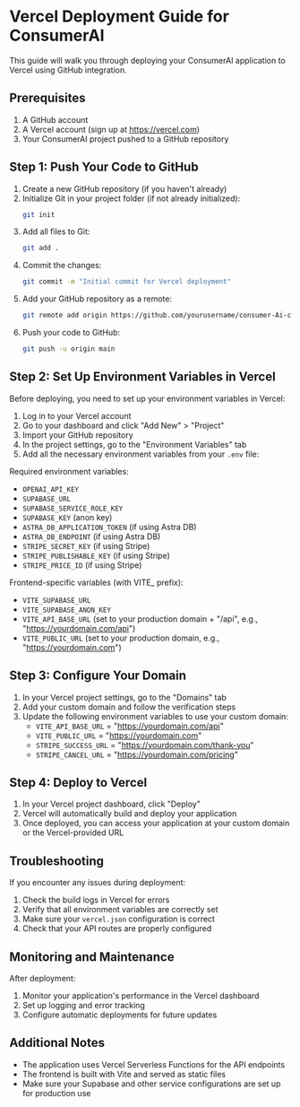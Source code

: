 # Vercel Deployment Guide for ConsumerAI

This guide will walk you through deploying your ConsumerAI application to Vercel using GitHub integration.

## Prerequisites

1. A GitHub account
2. A Vercel account (sign up at https://vercel.com)
3. Your ConsumerAI project pushed to a GitHub repository

## Step 1: Push Your Code to GitHub

1. Create a new GitHub repository (if you haven't already)
2. Initialize Git in your project folder (if not already initialized):
   ```bash
   git init
   ```
3. Add all files to Git:
   ```bash
   git add .
   ```
4. Commit the changes:
   ```bash
   git commit -m "Initial commit for Vercel deployment"
   ```
5. Add your GitHub repository as a remote:
   ```bash
   git remote add origin https://github.com/yourusername/consumer-Ai-chat.git
   ```
6. Push your code to GitHub:
   ```bash
   git push -u origin main
   ```

## Step 2: Set Up Environment Variables in Vercel

Before deploying, you need to set up your environment variables in Vercel:

1. Log in to your Vercel account
2. Go to your dashboard and click "Add New" > "Project"
3. Import your GitHub repository
4. In the project settings, go to the "Environment Variables" tab
5. Add all the necessary environment variables from your `.env` file:

Required environment variables:
- `OPENAI_API_KEY`
- `SUPABASE_URL`
- `SUPABASE_SERVICE_ROLE_KEY`
- `SUPABASE_KEY` (anon key)
- `ASTRA_DB_APPLICATION_TOKEN` (if using Astra DB)
- `ASTRA_DB_ENDPOINT` (if using Astra DB)
- `STRIPE_SECRET_KEY` (if using Stripe)
- `STRIPE_PUBLISHABLE_KEY` (if using Stripe)
- `STRIPE_PRICE_ID` (if using Stripe)

Frontend-specific variables (with VITE_ prefix):
- `VITE_SUPABASE_URL`
- `VITE_SUPABASE_ANON_KEY`
- `VITE_API_BASE_URL` (set to your production domain + "/api", e.g., "https://yourdomain.com/api")
- `VITE_PUBLIC_URL` (set to your production domain, e.g., "https://yourdomain.com")

## Step 3: Configure Your Domain

1. In your Vercel project settings, go to the "Domains" tab
2. Add your custom domain and follow the verification steps
3. Update the following environment variables to use your custom domain:
   - `VITE_API_BASE_URL` = "https://yourdomain.com/api"
   - `VITE_PUBLIC_URL` = "https://yourdomain.com"
   - `STRIPE_SUCCESS_URL` = "https://yourdomain.com/thank-you"
   - `STRIPE_CANCEL_URL` = "https://yourdomain.com/pricing"

## Step 4: Deploy to Vercel

1. In your Vercel project dashboard, click "Deploy"
2. Vercel will automatically build and deploy your application
3. Once deployed, you can access your application at your custom domain or the Vercel-provided URL

## Troubleshooting

If you encounter any issues during deployment:

1. Check the build logs in Vercel for errors
2. Verify that all environment variables are correctly set
3. Make sure your `vercel.json` configuration is correct
4. Check that your API routes are properly configured

## Monitoring and Maintenance

After deployment:

1. Monitor your application's performance in the Vercel dashboard
2. Set up logging and error tracking
3. Configure automatic deployments for future updates

## Additional Notes

- The application uses Vercel Serverless Functions for the API endpoints
- The frontend is built with Vite and served as static files
- Make sure your Supabase and other service configurations are set up for production use